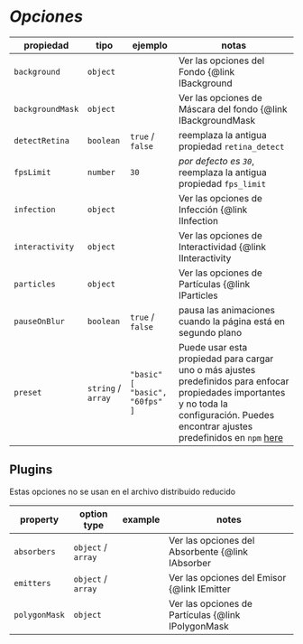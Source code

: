 # **_Opciones_**

| propiedad         | tipo        | ejemplo                                | notas                                                                                                                                                                                                  |
| ---------------- | ------------------ | -------------------------------------- | ------------------------------------------------------------------------------------------------------------------------------------------------------------------------------------------------------ |
| `background`     | `object`           |                                        | Ver las opciones del Fondo {@link IBackground | aquí}                                                                                                                                                      |
| `backgroundMask` | `object`           |                                        | Ver las opciones de Máscara del fondo {@link IBackgroundMask | aquí}                                                                                                                                             |
| `detectRetina`   | `boolean`          | `true` / `false`                       | reemplaza la antigua propiedad `retina_detect`                                                                                                                                                              |
| `fpsLimit`       | `number`           | `30`                                   | _por defecto es `30`_, reemplaza la antigua propiedad `fps_limit`                                                                                                                                              |
| `infection`      | `object`           |                                        | Ver las opciones de Infección {@link IInfection | aquí}                                                                                                                                                        |
| `interactivity`  | `object`           |                                        | Ver las opciones de Interactividad {@link IInteractivity | aquí}                                                                                                                                                |
| `particles`      | `object`           |                                        | Ver las opciones de Partículas {@link IParticles | aquí}                                                                                                                                                        |
| `pauseOnBlur`    | `boolean`          | `true` / `false`                       | pausa las animaciones cuando la página está en segundo plano                                                                                                                                                |
| `preset`         | `string` / `array` | `"basic"`<br /> `[ "basic", "60fps" ]` | Puede usar esta propiedad para cargar uno o más ajustes predefinidos para enfocar propiedades importantes y no toda la configuración. Puedes encontrar ajustes predefinidos en `npm` [here](https://www.npmjs.com/search?q=@tsparticles/preset) |

## Plugins

Estas opciones no se usan en el archivo distribuido reducido

| property      | option type        | example | notes                                              |
| ------------- | ------------------ | ------- | -------------------------------------------------- |
| `absorbers`   | `object` / `array` |         | Ver las opciones del Absorbente {@link IAbsorber | aquí}     |
| `emitters`    | `object` / `array` |         | Ver las opciones del Emisor {@link IEmitter | aquí}        |
| `polygonMask` | `object`           |         | Ver las opciones de Partículas {@link IPolygonMask | aquí}  |
